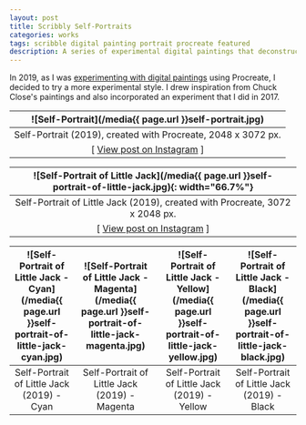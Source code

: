 ```yaml
---
layout: post
title: Scribbly Self-Portraits
categories: works
tags: scribble digital painting portrait procreate featured
description: A series of experimental digital paintings that deconstruct images of myself into small scribbles.
---
```


<!--more-->

In 2019, as I was [experimenting with digital paintings](/works/portraits-of-friends/) using Procreate, I decided to try a more experimental style. I drew inspiration from Chuck Close's paintings and also incorporated an experiment that I did in 2017.

|        ![Self-Portrait](/media{{ page.url }}self-portrait.jpg)         |
| :--------------------------------------------------------------------: |
|     Self-Portrait (2019), created with Procreate, 2048 x 3072 px.      |
| [ [View post on Instagram](https://www.instagram.com/p/B3nW621BBmn/) ] |

| ![Self-Portrait of Little Jack](/media{{ page.url }}self-portrait-of-little-jack.jpg){: width="66.7%"} |
| :----------------------------------------------------------------------------------------------------: |
|              Self-Portrait of Little Jack (2019), created with Procreate, 3072 x 2048 px.              |
|                 [ [View post on Instagram](https://www.instagram.com/p/B3z0vEmhZNt/) ]                 |

| ![Self-Portrait of Little Jack - Cyan](/media{{ page.url }}self-portrait-of-little-jack-cyan.jpg) | ![Self-Portrait of Little Jack - Magenta](/media{{ page.url }}self-portrait-of-little-jack-magenta.jpg) | ![Self-Portrait of Little Jack - Yellow](/media{{ page.url }}self-portrait-of-little-jack-yellow.jpg) | ![Self-Portrait of Little Jack - Black](/media{{ page.url }}self-portrait-of-little-jack-black.jpg) |
| :-----------------------------------------------------------------------------------------------: | :-----------------------------------------------------------------------------------------------------: | :---------------------------------------------------------------------------------------------------: | :-------------------------------------------------------------------------------------------------: |
|                            Self-Portrait of Little Jack (2019) - Cyan                             |                              Self-Portrait of Little Jack (2019) - Magenta                              |                             Self-Portrait of Little Jack (2019) - Yellow                              |                             Self-Portrait of Little Jack (2019) - Black                             |
